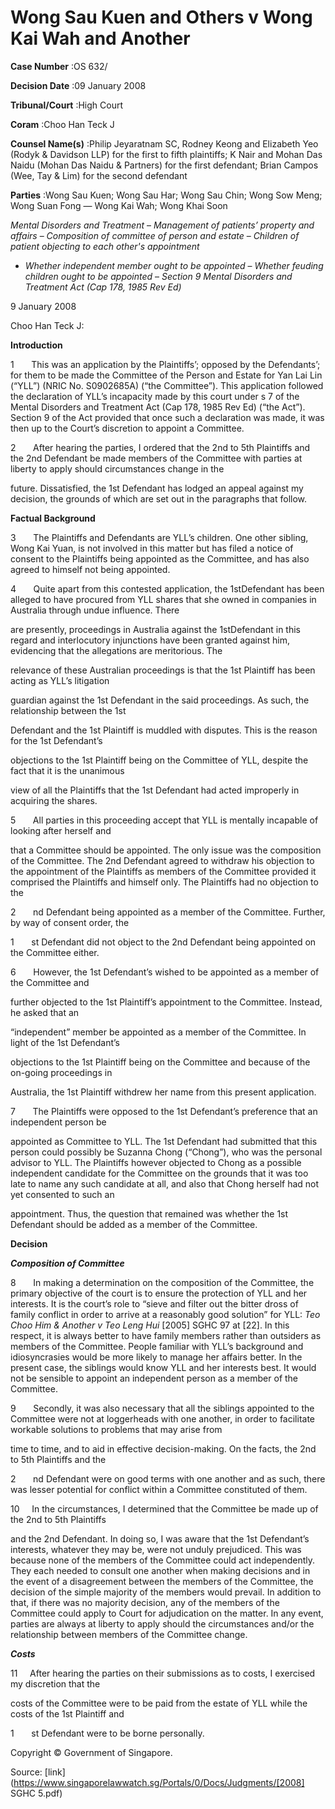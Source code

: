 # Wong Sau Kuen and Others v Wong Kai Wah and Another 



**Case Number** :OS 632/ 

**Decision Date** :09 January 2008 

**Tribunal/Court** :High Court 

**Coram** :Choo Han Teck J 

**Counsel Name(s)** :Philip Jeyaratnam SC, Rodney Keong and Elizabeth Yeo (Rodyk & Davidson LLP) for the first to fifth plaintiffs; K Nair and Mohan Das Naidu (Mohan Das Naidu & Partners) for the first defendant; Brian Campos (Wee, Tay & Lim) for the second defendant 

**Parties** :Wong Sau Kuen; Wong Sau Har; Wong Sau Chin; Wong Sow Meng; Wong Suan Fong — Wong Kai Wah; Wong Khai Soon 

_Mental Disorders and Treatment_ – _Management of patients’ property and affairs_ – _Composition of committee of person and estate_ – _Children of patient objecting to each other's appointment_ 

- _Whether independent member ought to be appointed_ – _Whether feuding children ought to be appointed_ – _Section 9 Mental Disorders and Treatment Act (Cap 178, 1985 Rev Ed)_ 

9 January 2008 

Choo Han Teck J: 

**Introduction** 

1       This was an application by the Plaintiffs’; opposed by the Defendants’; for them to be made the Committee of the Person and Estate for Yan Lai Lin (“YLL”) (NRIC No. S0902685A) (“the Committee”). This application followed the declaration of YLL’s incapacity made by this court under s 7 of the Mental Disorders and Treatment Act (Cap 178, 1985 Rev Ed) (“the Act”). Section 9 of the Act provided that once such a declaration was made, it was then up to the Court’s discretion to appoint a Committee. 

2       After hearing the parties, I ordered that the 2nd to 5th Plaintiffs and the 2nd Defendant be made members of the Committee with parties at liberty to apply should circumstances change in the 

future. Dissatisfied, the 1st Defendant has lodged an appeal against my decision, the grounds of which are set out in the paragraphs that follow. 

**Factual Background** 

3       The Plaintiffs and Defendants are YLL’s children. One other sibling, Wong Kai Yuan, is not involved in this matter but has filed a notice of consent to the Plaintiffs being appointed as the Committee, and has also agreed to himself not being appointed. 

4       Quite apart from this contested application, the 1stDefendant has been alleged to have procured from YLL shares that she owned in companies in Australia through undue influence. There 

are presently, proceedings in Australia against the 1stDefendant in this regard and interlocutory injunctions have been granted against him, evidencing that the allegations are meritorious. The 

relevance of these Australian proceedings is that the 1st Plaintiff has been acting as YLL’s litigation 


guardian against the 1st Defendant in the said proceedings. As such, the relationship between the 1st 

Defendant and the 1st Plaintiff is muddled with disputes. This is the reason for the 1st Defendant’s 

objections to the 1st Plaintiff being on the Committee of YLL, despite the fact that it is the unanimous 

view of all the Plaintiffs that the 1st Defendant had acted improperly in acquiring the shares. 

5       All parties in this proceeding accept that YLL is mentally incapable of looking after herself and 

that a Committee should be appointed. The only issue was the composition of the Committee. The 2nd Defendant agreed to withdraw his objection to the appointment of the Plaintiffs as members of the Committee provided it comprised the Plaintiffs and himself only. The Plaintiffs had no objection to the 

2       nd Defendant being appointed as a member of the Committee. Further, by way of consent order, the 

1       st Defendant did not object to the 2nd Defendant being appointed on the Committee either. 

6       However, the 1st Defendant’s wished to be appointed as a member of the Committee and 

further objected to the 1st Plaintiff’s appointment to the Committee. Instead, he asked that an 

“independent” member be appointed as a member of the Committee. In light of the 1st Defendant’s 

objections to the 1st Plaintiff being on the Committee and because of the on-going proceedings in 

Australia, the 1st Plaintiff withdrew her name from this present application. 

7       The Plaintiffs were opposed to the 1st Defendant’s preference that an independent person be 

appointed as Committee to YLL. The 1st Defendant had submitted that this person could possibly be Suzanna Chong (“Chong”), who was the personal advisor to YLL. The Plaintiffs however objected to Chong as a possible independent candidate for the Committee on the grounds that it was too late to name any such candidate at all, and also that Chong herself had not yet consented to such an 

appointment. Thus, the question that remained was whether the 1st Defendant should be added as a member of the Committee. 

**Decision** 

**_Composition of Committee_** 

8       In making a determination on the composition of the Committee, the primary objective of the court is to ensure the protection of YLL and her interests. It is the court’s role to “sieve and filter out the bitter dross of family conflict in order to arrive at a reasonably good solution” for YLL: _Teo Choo Him & Another v Teo Leng Hui_ <span class="citation">[2005] SGHC 97</span> at [22]. In this respect, it is always better to have family members rather than outsiders as members of the Committee. People familiar with YLL’s background and idiosyncrasies would be more likely to manage her affairs better. In the present case, the siblings would know YLL and her interests best. It would not be sensible to appoint an independent person as a member of the Committee. 

9       Secondly, it was also necessary that all the siblings appointed to the Committee were not at loggerheads with one another, in order to facilitate workable solutions to problems that may arise from 

time to time, and to aid in effective decision-making. On the facts, the 2nd to 5th Plaintiffs and the 

2       nd Defendant were on good terms with one another and as such, there was lesser potential for conflict within a Committee constituted of them. 

10     In the circumstances, I determined that the Committee be made up of the 2nd to 5th Plaintiffs 


and the 2nd Defendant. In doing so, I was aware that the 1st Defendant’s interests, whatever they may be, were not unduly prejudiced. This was because none of the members of the Committee could act independently. They each needed to consult one another when making decisions and in the event of a disagreement between the members of the Committee, the decision of the simple majority of the members would prevail. In addition to that, if there was no majority decision, any of the members of the Committee could apply to Court for adjudication on the matter. In any event, parties are always at liberty to apply should the circumstances and/or the relationship between members of the Committee change. 

**_Costs_** 

11     After hearing the parties on their submissions as to costs, I exercised my discretion that the 

costs of the Committee were to be paid from the estate of YLL while the costs of the 1st Plaintiff and 

1       st Defendant were to be borne personally. 

 Copyright © Government of Singapore. 


Source: [link](https://www.singaporelawwatch.sg/Portals/0/Docs/Judgments/[2008] SGHC 5.pdf)
